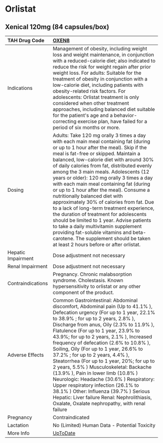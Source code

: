 # Orlistat

## Xenical 120mg (84 capsules/box)

| TAH Drug Code      | [OXEN8](https://www.tahsda.org.tw/drugs/hissearch.php?drug_code=OXEN8)                                                                                                                                                                                                                                                                                                                                                                                                                                                                                                                                                                                                                                                                                                                                                             |
|:-------------------|:-----------------------------------------------------------------------------------------------------------------------------------------------------------------------------------------------------------------------------------------------------------------------------------------------------------------------------------------------------------------------------------------------------------------------------------------------------------------------------------------------------------------------------------------------------------------------------------------------------------------------------------------------------------------------------------------------------------------------------------------------------------------------------------------------------------------------------------|
| Indications        | Management of obesity, including weight loss and weight maintenance, in conjunction with a reduced-calorie diet; also indicated to reduce the risk for weight regain after prior weight loss. For adults: Suitable for the treatment of obesity in conjunction with a low-calorie diet, including patients with obesity-related risk factors. For adolescents: Orlistat treatment is only considered when other treatment approaches, including balanced diet suitable for the patient's age and a behavior-correcting exercise plan, have failed for a period of six months or more.                                                                                                                                                                                                                                              |
| Dosing             | Adults: Take 120 mg orally 3 times a day with each main meal containing fat (during or up to 1 hour after the meal). Skip if the meal is fat-free or skipped. Maintain a balanced, low-calorie diet with around 30% of daily calories from fat, distributed evenly among the 3 main meals. Adolescents (12 years or older): 120 mg orally 3 times a day with each main meal containing fat (during or up to 1 hour after the meal). Consume a nutritionally balanced diet with approximately 30% of calories from fat. Due to a lack of long-term treatment experience, the duration of treatment for adolescents should be limited to 1 year. Advise patients to take a daily multivitamin supplement providing fat-soluble vitamins and beta-carotene. The supplement should be taken at least 2 hours before or after orlistat. |
| Hepatic Impairment | Dose adjustment not necessary                                                                                                                                                                                                                                                                                                                                                                                                                                                                                                                                                                                                                                                                                                                                                                                                      |
| Renal Impairment   | Dose adjustment not necessary                                                                                                                                                                                                                                                                                                                                                                                                                                                                                                                                                                                                                                                                                                                                                                                                      |
| Contraindications  | Pregnancy. Chronic malabsorption syndrome. Cholestasis. Known hypersensitivity to orlistat or any other component of the product.                                                                                                                                                                                                                                                                                                                                                                                                                                                                                                                                                                                                                                                                                                  |
| Adverse Effects    | Common Gastrointestinal: Abdominal discomfort, Abdominal pain (Up to 41.1% ), Defecation urgency (For up to 1 year, 22.1% to 38.9% ; for up to 2 years, 2.8% ), Discharge from anus, Oily (2.3% to 11.9% ), Flatulence (For up to 1 year, 23.9% to 43.9%; for up to 2 years, 2.1% ), Increased frequency of defecation (2.6% to 10.8% ), Soiling, Oily (For up to 1 year, 26.6% to 37.2% ; for up to 2 years, 4.4% ), Steatorrhea (For up to 1 year, 20%; for up to 2 years, 5.5% ) Musculoskeletal: Backache (13.9% ), Pain in lower limb (10.8% ) Neurologic: Headache (30.6% ) Respiratory: Upper respiratory infection (26.1% to 38.1% ) Other: Influenza (39.7% ) Serious Hepatic: Liver failure Renal: Nephrolithiasis, Oxalate, Oxalate nephropathy, with renal failure                                                     |
| Pregnancy          | Contraindicated                                                                                                                                                                                                                                                                                                                                                                                                                                                                                                                                                                                                                                                                                                                                                                                                                    |
| Lactation          | No (Limited) Human Data - Potential Toxicity                                                                                                                                                                                                                                                                                                                                                                                                                                                                                                                                                                                                                                                                                                                                                                                       |
| More Info          | [UpToDate](https://www.uptodate.com/contents/orlistat-drug-information)                                                                                                                                                                                                                                                                                                                                                                                                                                                                                                                                                                                                                                                                                                                                                            |

